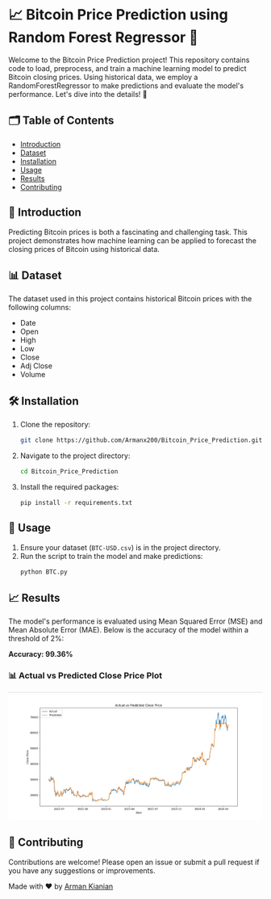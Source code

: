 # 📈 Bitcoin Price Prediction using Random Forest Regressor 🧠

Welcome to the Bitcoin Price Prediction project! This repository contains code to load, preprocess, and train a machine learning model to predict Bitcoin closing prices. Using historical data, we employ a RandomForestRegressor to make predictions and evaluate the model's performance. Let's dive into the details! 🚀

## 🗂️ Table of Contents
- [Introduction](#introduction)
- [Dataset](#dataset)
- [Installation](#installation)
- [Usage](#usage)
- [Results](#results)
- [Contributing](#contributing)

## 🌟 Introduction
Predicting Bitcoin prices is both a fascinating and challenging task. This project demonstrates how machine learning can be applied to forecast the closing prices of Bitcoin using historical data.

## 📊 Dataset
The dataset used in this project contains historical Bitcoin prices with the following columns:
- Date
- Open
- High
- Low
- Close
- Adj Close
- Volume

## 🛠️ Installation
1. Clone the repository:
   ```sh
   git clone https://github.com/Armanx200/Bitcoin_Price_Prediction.git
   ```
2. Navigate to the project directory:
   ```sh
   cd Bitcoin_Price_Prediction
   ```
3. Install the required packages:
   ```sh
   pip install -r requirements.txt
   ```

## 🚀 Usage
1. Ensure your dataset (`BTC-USD.csv`) is in the project directory.
2. Run the script to train the model and make predictions:
   ```sh
   python BTC.py
   ```

## 📈 Results
The model's performance is evaluated using Mean Squared Error (MSE) and Mean Absolute Error (MAE). Below is the accuracy of the model within a threshold of 2%:

**Accuracy: 99.36%**

### 📊 Actual vs Predicted Close Price Plot
![Plot of Actual vs Predicted Close Price](https://github.com/Armanx200/Bitcoin_Price_Prediction/blob/main/Actual_vs_Predicted.png)

## 🤝 Contributing
Contributions are welcome! Please open an issue or submit a pull request if you have any suggestions or improvements.


Made with ❤️ by [Arman Kianian]([https://github.com/yourusername](https://github.com/Armanx200))
```
